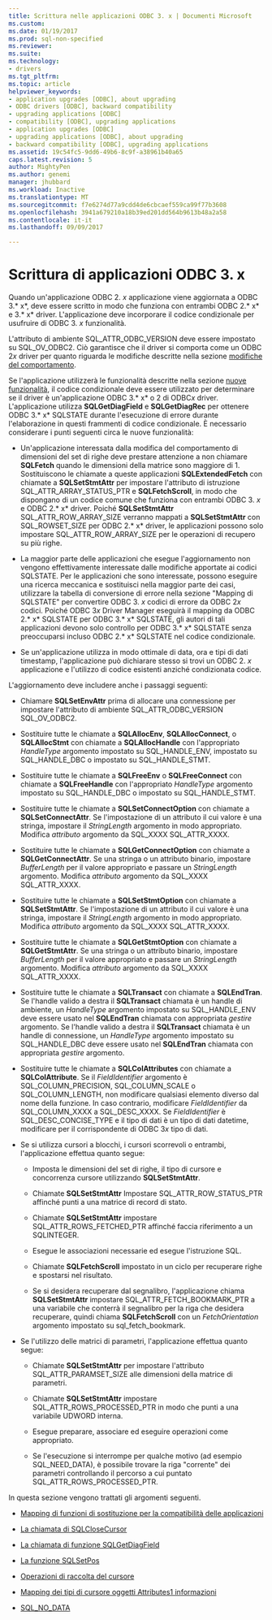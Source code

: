 ```yaml
---
title: Scrittura nelle applicazioni ODBC 3. x | Documenti Microsoft
ms.custom: 
ms.date: 01/19/2017
ms.prod: sql-non-specified
ms.reviewer: 
ms.suite: 
ms.technology:
- drivers
ms.tgt_pltfrm: 
ms.topic: article
helpviewer_keywords:
- application upgrades [ODBC], about upgrading
- ODBC drivers [ODBC], backward compatibility
- upgrading applications [ODBC]
- compatibility [ODBC], upgrading applications
- application upgrades [ODBC]
- upgrading applications [ODBC], about upgrading
- backward compatibility [ODBC], upgrading applications
ms.assetid: 19c54fc5-9dd6-49b6-8c9f-a38961b40a65
caps.latest.revision: 5
author: MightyPen
ms.author: genemi
manager: jhubbard
ms.workload: Inactive
ms.translationtype: MT
ms.sourcegitcommit: f7e6274d77a9cdd4de6cbcaef559ca99f77b3608
ms.openlocfilehash: 3941a679210a18b39ed201dd564b9613b48a2a58
ms.contentlocale: it-it
ms.lasthandoff: 09/09/2017

---
```

# <a name="writing-odbc-3x-applications"></a>Scrittura di applicazioni ODBC 3. x
Quando un'applicazione ODBC 2. *x* applicazione viene aggiornata a ODBC 3.* x*, deve essere scritto in modo che funziona con entrambi ODBC 2.* x* e 3.* x* driver. L'applicazione deve incorporare il codice condizionale per usufruire di ODBC 3. *x* funzionalità.  
  
 L'attributo di ambiente SQL_ATTR_ODBC_VERSION deve essere impostato su SQL_OV_ODBC2. Ciò garantisce che il driver si comporta come un ODBC 2*x* driver per quanto riguarda le modifiche descritte nella sezione [modifiche del comportamento](../../../odbc/reference/develop-app/behavioral-changes.md).  
  
 Se l'applicazione utilizzerà le funzionalità descritte nella sezione [nuove funzionalità](../../../odbc/reference/develop-app/new-features.md), il codice condizionale deve essere utilizzato per determinare se il driver è un'applicazione ODBC 3.* x* o 2 di ODBC*x* driver. L'applicazione utilizza **SQLGetDiagField** e **SQLGetDiagRec** per ottenere ODBC 3.* x* SQLSTATE durante l'esecuzione di errore durante l'elaborazione in questi frammenti di codice condizionale. È necessario considerare i punti seguenti circa le nuove funzionalità:  
  
-   Un'applicazione interessata dalla modifica del comportamento di dimensioni del set di righe deve prestare attenzione a non chiamare **SQLFetch** quando le dimensioni della matrice sono maggiore di 1. Sostituiscono le chiamate a queste applicazioni **SQLExtendedFetch** con chiamate a **SQLSetStmtAttr** per impostare l'attributo di istruzione SQL_ATTR_ARRAY_STATUS_PTR e **SQLFetchScroll**, in modo che dispongano di un codice comune che funziona con entrambi ODBC 3. *x* e ODBC 2.* x* driver. Poiché **SQLSetStmtAttr** SQL_ATTR_ROW_ARRAY_SIZE verranno mappati a **SQLSetStmtAttr** con SQL_ROWSET_SIZE per ODBC 2.* x* driver, le applicazioni possono solo impostare SQL_ATTR_ROW_ARRAY_SIZE per le operazioni di recupero su più righe.  
  
-   La maggior parte delle applicazioni che esegue l'aggiornamento non vengono effettivamente interessate dalle modifiche apportate ai codici SQLSTATE. Per le applicazioni che sono interessate, possono eseguire una ricerca meccanica e sostituisci nella maggior parte dei casi, utilizzare la tabella di conversione di errore nella sezione "Mapping di SQLSTATE" per convertire ODBC 3. *x* codici di errore da ODBC 2*x* codici. Poiché ODBC 3*x* Driver Manager eseguirà il mapping da ODBC 2.* x* SQLSTATE per ODBC 3.* x* SQLSTATE, gli autori di tali applicazioni devono solo controllo per ODBC 3.* x* SQLSTATE senza preoccuparsi incluso ODBC 2.* x* SQLSTATE nel codice condizionale.  
  
-   Se un'applicazione utilizza in modo ottimale di data, ora e tipi di dati timestamp, l'applicazione può dichiarare stesso si trovi un ODBC 2. *x* applicazione e l'utilizzo di codice esistenti anziché condizionata codice.  
  
 L'aggiornamento deve includere anche i passaggi seguenti:  
  
-   Chiamare **SQLSetEnvAttr** prima di allocare una connessione per impostare l'attributo di ambiente SQL_ATTR_ODBC_VERSION SQL_OV_ODBC2.  
  
-   Sostituire tutte le chiamate a **SQLAllocEnv**, **SQLAllocConnect**, o **SQLAllocStmt** con chiamate a **SQLAllocHandle** con l'appropriato *HandleType* argomento impostato su SQL_HANDLE_ENV, impostato su SQL_HANDLE_DBC o impostato su SQL_HANDLE_STMT.  
  
-   Sostituire tutte le chiamate a **SQLFreeEnv** o **SQLFreeConnect** con chiamate a **SQLFreeHandle** con l'appropriato *HandleType* argomento impostato su SQL_HANDLE_DBC o impostato su SQL_HANDLE_STMT.  
  
-   Sostituire tutte le chiamate a **SQLSetConnectOption** con chiamate a **SQLSetConnectAttr**. Se l'impostazione di un attributo il cui valore è una stringa, impostare il *StringLength* argomento in modo appropriato. Modifica *attributo* argomento da SQL_XXXX SQL_ATTR_XXXX.  
  
-   Sostituire tutte le chiamate a **SQLGetConnectOption** con chiamate a **SQLGetConnectAttr**. Se una stringa o un attributo binario, impostare *BufferLength* per il valore appropriato e passare un *StringLength* argomento. Modifica *attributo* argomento da SQL_XXXX SQL_ATTR_XXXX.  
  
-   Sostituire tutte le chiamate a **SQLSetStmtOption** con chiamate a **SQLSetStmtAttr**. Se l'impostazione di un attributo il cui valore è una stringa, impostare il *StringLength* argomento in modo appropriato. Modifica *attributo* argomento da SQL_XXXX SQL_ATTR_XXXX.  
  
-   Sostituire tutte le chiamate a **SQLGetStmtOption** con chiamate a **SQLGetStmtAttr**. Se una stringa o un attributo binario, impostare *BufferLength* per il valore appropriato e passare un *StringLength* argomento. Modifica *attributo* argomento da SQL_XXXX SQL_ATTR_XXXX.  
  
-   Sostituire tutte le chiamate a **SQLTransact** con chiamate a **SQLEndTran**. Se l'handle valido a destra il **SQLTransact** chiamata è un handle di ambiente, un *HandleType* argomento impostato su SQL_HANDLE_ENV deve essere usato nel **SQLEndTran** chiamata con appropriata *gestire* argomento. Se l'handle valido a destra il **SQLTransact** chiamata è un handle di connessione, un *HandleType* argomento impostato su SQL_HANDLE_DBC deve essere usato nel **SQLEndTran** chiamata con appropriata *gestire* argomento.  
  
-   Sostituire tutte le chiamate a **SQLColAttributes** con chiamate a **SQLColAttribute**. Se il *FieldIdentifier* argomento è SQL_COLUMN_PRECISION, SQL_COLUMN_SCALE o SQL_COLUMN_LENGTH, non modificare qualsiasi elemento diverso dal nome della funzione. In caso contrario, modificare *FieldIdentifier* da SQL_COLUMN_XXXX a SQL_DESC_XXXX. Se *FieldIdentifier* è SQL_DESC_CONCISE_TYPE e il tipo di dati è un tipo di dati datetime, modificare per il corrispondente di ODBC 3*x* tipo di dati.  
  
-   Se si utilizza cursori a blocchi, i cursori scorrevoli o entrambi, l'applicazione effettua quanto segue:  
  
    -   Imposta le dimensioni del set di righe, il tipo di cursore e concorrenza cursore utilizzando **SQLSetStmtAttr**.  
  
    -   Chiamate **SQLSetStmtAttr** Impostare SQL_ATTR_ROW_STATUS_PTR affinché punti a una matrice di record di stato.  
  
    -   Chiamate **SQLSetStmtAttr** impostare SQL_ATTR_ROWS_FETCHED_PTR affinché faccia riferimento a un SQLINTEGER.  
  
    -   Esegue le associazioni necessarie ed esegue l'istruzione SQL.  
  
    -   Chiamate **SQLFetchScroll** impostato in un ciclo per recuperare righe e spostarsi nel risultato.  
  
    -   Se si desidera recuperare dal segnalibro, l'applicazione chiama **SQLSetStmtAttr** impostare SQL_ATTR_FETCH_BOOKMARK_PTR a una variabile che conterrà il segnalibro per la riga che desidera recuperare, quindi chiama **SQLFetchScroll** con un *FetchOrientation* argomento impostato su sql_fetch_bookmark.  
  
-   Se l'utilizzo delle matrici di parametri, l'applicazione effettua quanto segue:  
  
    -   Chiamate **SQLSetStmtAttr** per impostare l'attributo SQL_ATTR_PARAMSET_SIZE alle dimensioni della matrice di parametri.  
  
    -   Chiamate **SQLSetStmtAttr** impostare SQL_ATTR_ROWS_PROCESSED_PTR in modo che punti a una variabile UDWORD interna.  
  
    -   Esegue preparare, associare ed eseguire operazioni come appropriato.  
  
    -   Se l'esecuzione si interrompe per qualche motivo (ad esempio SQL_NEED_DATA), è possibile trovare la riga "corrente" dei parametri controllando il percorso a cui puntato SQL_ATTR_ROWS_PROCESSED_PTR.  
  
 In questa sezione vengono trattati gli argomenti seguenti.  
  
-   [Mapping di funzioni di sostituzione per la compatibilità delle applicazioni](../../../odbc/reference/develop-app/mapping-replacement-functions-for-backward-compatibility-of-applications.md)  
  
-   [La chiamata di SQLCloseCursor](../../../odbc/reference/develop-app/calling-sqlclosecursor.md)  
  
-   [La chiamata di funzione SQLGetDiagField](../../../odbc/reference/develop-app/calling-sqlgetdiagfield.md)  
  
-   [La funzione SQLSetPos](../../../odbc/reference/develop-app/calling-sqlsetpos.md)  
  
-   [Operazioni di raccolta del cursore](../../../odbc/reference/develop-app/cursor-library-operations.md)  
  
-   [Mapping dei tipi di cursore oggetti Attributes1 informazioni](../../../odbc/reference/develop-app/mapping-the-cursor-attributes1-information-types.md)  
  
-   [SQL_NO_DATA](../../../odbc/reference/develop-app/sql-no-data.md)

